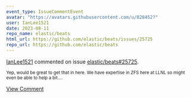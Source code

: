```yaml
---
event_type: IssueCommentEvent
avatar: "https://avatars.githubusercontent.com/u/828452?"
user: IanLee1521
date: 2023-08-11
repo_name: elastic/beats
html_url: https://github.com/elastic/beats/issues/25725
repo_url: https://github.com/elastic/beats
---
```


<a href='https://github.com/IanLee1521' target='_blank'>IanLee1521</a> commented on issue <a href='https://github.com/elastic/beats/issues/25725' target='_blank'>elastic/beats#25725</a>.

<small>Yep, would be great to get that in here. We have expertise in ZFS here at LLNL so might even be able to help a bit....</small>

<a href='https://github.com/elastic/beats/issues/25725' target='_blank'>View Comment</a>